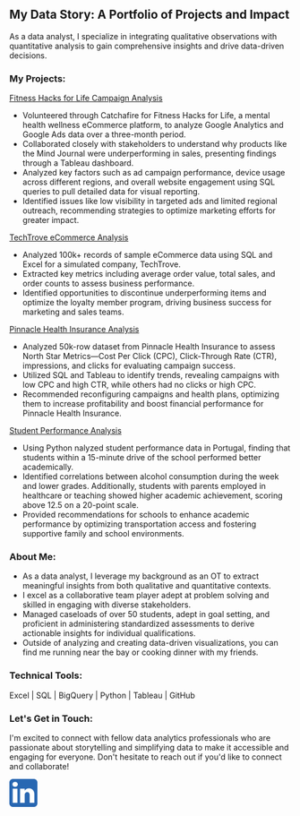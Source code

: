 ## My Data Story: A Portfolio of Projects and Impact

As a data analyst, I specialize in integrating qualitative observations with quantitative analysis to gain comprehensive insights and drive data-driven decisions.

### My Projects:

[Fitness Hacks for Life Campaign Analysis](https://github.com/MelodiousMeadow/FitnessHacksAnalysis)

- Volunteered through Catchafire for Fitness Hacks for Life, a mental health wellness eCommerce platform, to analyze Google Analytics and Google Ads data over a three-month period.
- Collaborated closely with stakeholders to understand why products like the Mind Journal were underperforming in sales, presenting findings through a Tableau dashboard.
- Analyzed key factors such as ad campaign performance, device usage across different regions, and overall website engagement using SQL queries to pull detailed data for visual reporting.
- Identified issues like low visibility in targeted ads and limited regional outreach, recommending strategies to optimize marketing efforts for greater impact.

[TechTrove eCommerce Analysis](https://github.com/MelodiousMeadow/TechTrove_eCommerce_Analysis)
   
- Analyzed 100k+ records of sample eCommerce data using SQL and Excel for a simulated company, TechTrove.
- Extracted key metrics including average order value, total sales, and order counts to assess business performance.
- Identified opportunities to discontinue underperforming items and optimize the loyalty member program, driving business success for marketing and sales teams.

[Pinnacle Health Insurance Analysis](https://github.com/MelodiousMeadow/PinnacleHealthAnalysis)

- Analyzed 50k-row dataset from Pinnacle Health Insurance to assess North Star Metrics—Cost Per Click (CPC), Click-Through Rate (CTR), impressions, and clicks for evaluating campaign success.
- Utilized SQL and Tableau to identify trends, revealing campaigns with low CPC and high CTR, while others had no clicks or high CPC.
- Recommended reconfiguring campaigns and health plans, optimizing them to increase profitability and boost financial performance for Pinnacle Health Insurance.

[Student Performance Analysis](https://github.com/MelodiousMeadow/Student_Performance_Analysis)

- Using Python nalyzed student performance data in Portugal, finding that students within a 15-minute drive of the school performed better academically.
- Identified correlations between alcohol consumption during the week and lower grades. Additionally, students with parents employed in healthcare or teaching showed higher academic achievement, scoring above 12.5 on a 20-point scale.
- Provided recommendations for schools to enhance academic performance by optimizing transportation access and fostering supportive family and school environments.


### About Me:

- As a data analyst, I leverage my background as an OT to extract meaningful insights from both qualitative and quantitative contexts.
- I excel as a collaborative team player adept at problem solving and skilled in engaging with diverse stakeholders.
- Managed caseloads of over 50 students, adept in goal setting, and proficient in administering standardized assessments to derive actionable insights for individual qualifications.
- Outside of analyzing and creating data-driven visualizations, you can find me running near the bay or cooking dinner with my friends.

### Technical Tools:

Excel |  SQL |  BigQuery | Python | Tableau | GitHub

### Let's Get in Touch: 

I'm excited to connect with fellow data analytics professionals who are passionate about storytelling and simplifying data to make it accessible and engaging for everyone. Don't hesitate to reach out if you'd like to connect and collaborate!

<a href="https://www.linkedin.com/in/zoe-walp">
  <img src="linkedin.png" width="50" alt="LinkedIn">
</a>

